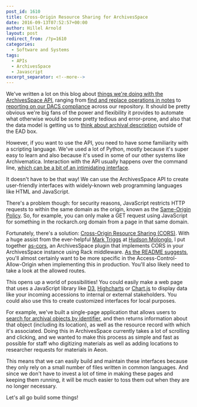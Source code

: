 ```yaml
---
post_id: 1610
title: Cross-Origin Resource Sharing for ArchivesSpace
date: 2016-09-13T07:52:57+00:00
author: Hillel Arnold
layout: post
redirect_from: /?p=1610
categories:
  - Software and Systems
tags:
  - APIs
  - ArchivesSpace
  - Javascript
excerpt_separator: <!--more-->
---
```

We've written a lot on this blog about [things we're doing with the ArchivesSpace API](https://github.com/RockefellerArchiveCenter/scripts/tree/master/archivesspace), ranging from [find and replace operations in notes](https://github.com/RockefellerArchiveCenter/scripts/blob/master/archivesspace/advancedNoteEdit.py) to [reporting on our DACS compliance](http://blog.rockarch.org/?p=1581) across our repository. It should be pretty obvious we're big fans of the power and flexibility it provides to automate what otherwise would be some pretty tedious and error-prone, and also that the data model is getting us to [think about archival description](https://github.com/helrond/staticAid) outside of the EAD box.<!--more-->

However, if you want to use the API, you need to have some familiarity with a scripting language. We've used a lot of Python, mostly because it's super easy to learn and also because it's used in some of our other systems like Archivematica. Interaction with the API usually happens over the command line, [which can be a bit of an intimidating interface](http://blog.rockarch.org/?p=1483).

It doesn't have to be that way! We can use the ArchivesSpace API to create user-friendly interfaces with widely-known web programming languages like HTML and JavaScript.

There's a problem though: for security reasons, JavaScript restricts HTTP requests to within the same domain as the origin, known as the [Same-Origin Policy](https://developer.mozilla.org/en-US/docs/Web/Security/Same-origin_policyhttps://developer.mozilla.org/en-US/docs/Web/Security/Same-origin_policy). So, for example, you can only make a GET request using JavaScript for something in the rockarch.org domain from a page in that same domain.

Fortunately, there's a solution: [Cross-Origin Resource Sharing (CORS)](http://enable-cors.org/). With a huge assist from the ever-helpful [Mark Triggs](http://dishevelled.net/) at [Hudson Molonglo](http://hudsonmolonglo.com/), I put together [as-cors](https://github.com/RockefellerArchiveCenter/as-cors), an ArchivesSpace plugin that implements CORS in your ArchivesSpace instance using Rack middleware. [As the README suggests](https://github.com/RockefellerArchiveCenter/as-cors/blob/master/README.md#usage), you'll almost certainly want to be more specific in the Access-Control-Allow-Origin when implementing this in production. You'll also likely need to take a look at the allowed routes.

This opens up a world of possibilities! You could easily make a web page that uses a JavaScript library like [D3](https://d3js.org/), [Highcharts](http://www.highcharts.com/) or [Chart.js](http://www.chartjs.org/) to display data like your incoming accessions to internal or external stakeholders. You could also use this to create customized interfaces for local purposes.

For example, we've built a single-page application that allows users to [search for archival objects by identifier](https://github.com/RockefellerArchiveCenter/find-it), and then returns information about that object (including its location), as well as the resource record with which it's associated. Doing this in ArchivesSpace currently takes a lot of scrolling and clicking, and we wanted to make this process as simple and fast as possible for staff who digitizing materials as well as adding locations to researcher requests for materials in Aeon.

This means that we can easily build and maintain these interfaces because they only rely on a small number of files written in common languages. And since we don't have to invest a lot of time in making these pages and keeping them running, it will be much easier to toss them out when they are no longer necessary.

Let's all go build some things!
